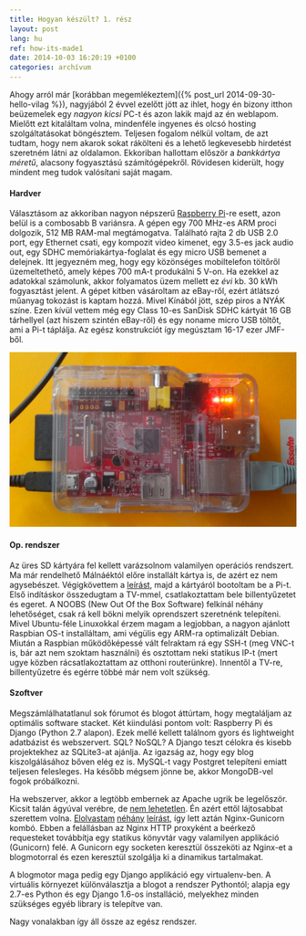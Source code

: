 ```yaml
---
title: Hogyan készült? 1. rész
layout: post
lang: hu
ref: how-its-made1
date: 2014-10-03 16:20:19 +0100
categories: archívum
---
```


Ahogy arról már [korábban megemlékeztem]({% post_url 2014-09-30-hello-vilag %}), nagyjából 2 évvel ezelőtt jött az ihlet, hogy én bizony itthon beüzemelek egy *nagyon kicsi* PC-t és azon lakik majd az én weblapom. Mielőtt ezt kitaláltam volna, mindenféle ingyenes és olcsó hosting szolgáltatásokat böngésztem. Teljesen fogalom nélkül voltam, de azt tudtam, hogy nem akarok sokat rákölteni és a lehető legkevesebb hirdetést szeretném látni az oldalamon. Ekkoriban hallottam először a *bankkártya méretű*, alacsony fogyasztású számítógépekről. Rövidesen kiderült, hogy mindent meg tudok valósítani saját magam.


#### Hardver

Választásom az akkoriban nagyon népszerű [Raspberry Pi](http://www.raspberrypi.org/)-re esett, azon belül is a combosabb B variánsra. A gépen egy 700 MHz-es ARM proci dolgozik, 512 MB RAM-mal megtámogatva. Található rajta 2 db USB 2.0 port, egy Ethernet csati, egy kompozit video kimenet, egy 3.5-es jack audio out, egy SDHC memóriakártya-foglalat és egy micro USB bemenet a delejnek. Itt jegyezném meg, hogy egy közönséges mobiltelefon töltőről üzemeltethető, amely képes 700 mA-t produkálni 5 V-on. Ha ezekkel az adatokkal számolunk, akkor folyamatos üzem mellett ez *évi* kb. 30 kWh fogyasztást jelent. A gépet kitben vásároltam az eBay-ről, ezért átlátszó műanyag tokozást is kaptam hozzá. Mivel Kínából jött, szép piros a NYÁK színe. Ezen kívül vettem még egy Class 10-es SanDisk SDHC kártyát 16 GB tárhellyel (azt hiszem szintén eBay-ről) és egy noname micro USB töltőt, ami a Pi-t táplálja. Az egész konstrukciót így megúsztam 16-17 ezer JMF-ből.

![Raspberry Pi](/assets/img/img_raspberrypi.jpg)


#### Op. rendszer

Az üres SD kártyára fel kellett varázsolnom valamilyen operációs rendszert. Ma már rendelhető Málnáéktól előre installált kártya is, de azért ez nem agysebészet. Végigkövettem a [leírást](http://www.raspberrypi.org/help/noobs-setup/), majd a kártyáról bootoltam be a Pi-t. Első indításkor összedugtam a TV-mmel, csatlakoztattam bele billentyűzetet és egeret. A NOOBS (New Out Of the Box Software) felkínál néhány lehetőséget, csak rá kell bökni melyik oprendszert szeretnénk telepíteni. Mivel Ubuntu-féle Linuxokkal érzem magam a legjobban, a nagyon ajánlott Raspbian OS-t installáltam, ami végülis egy ARM-ra optimalizált Debian. Miután a Raspbian működőképessé vált felraktam rá egy SSH-t (meg VNC-t is, bár azt nem szoktam használni) és osztottam neki statikus IP-t (mert ugye közben rácsatlakoztattam az otthoni routerünkre). Innentől a TV-re, billentyűzetre és egérre többé már nem volt szükség.


#### Szoftver

Megszámlálhatatlanul sok fórumot és blogot áttúrtam, hogy megtaláljam az optimális software stacket. Két kiindulási pontom volt: Raspberry Pi és Django (Python 2.7 alapon). Ezek mellé kellett találnom gyors és lightweight adatbázist és webszervert. SQL? NoSQL? A Django teszt célokra és kisebb projektekhez az SQLite3-at ajánlja. Az igazság az, hogy egy blog kiszolgálásához bőven elég ez is. MySQL-t vagy Postgret telepíteni emiatt teljesen felesleges. Ha később mégsem jönne be, akkor MongoDB-vel fogok próbálkozni.

Ha webszerver, akkor a legtöbb embernek az Apache ugrik be legelőször. Kicsit talán ágyúval verébre, de [nem lehetetlen](http://www.raspberrypi.org/documentation/remote-access/web-server/apache.md). Én azért ettől lájtosabbat szerettem volna. [Elolvastam](http://tutos.readthedocs.org/en/latest/source/ndg.html) [néhány](http://michal.karzynski.pl/blog/2013/06/09/django-nginx-gunicorn-virtualenv-supervisor/) [leírást](http://www.apreche.net/complete-single-server-django-stack-tutorial/), így lett aztán Nginx-Gunicorn kombó. Ebben a felállásban az Nginx HTTP proxyként a beérkező requesteket továbbítja egy statikus könyvtár vagy valamilyen applikáció (Gunicorn) felé. A Gunicorn egy socketen keresztül összeköti az Nginx-et a blogmotorral és ezen keresztül szolgálja ki a dinamikus tartalmakat.

A blogmotor maga pedig egy Django applikáció egy virtualenv-ben. A virtuális környezet különválasztja a blogot a rendszer Pythontól; alapja egy 2.7-es Python és egy Django 1.6-os installáció, melyekhez minden szükséges egyéb library is telepítve van.

Nagy vonalakban így áll össze az egész rendszer.
